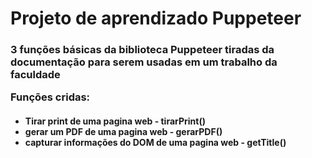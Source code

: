<h1>Projeto de aprendizado Puppeteer</h1>
<h3>3 funções básicas da biblioteca Puppeteer tiradas da documentação para serem usadas em um trabalho da faculdade
<p>Funções cridas:<br>
</h3>
<h4>
<ul>
	<li>Tirar print de uma pagina web - tirarPrint()</li>
	<li>gerar um PDF de uma pagina web - gerarPDF()</li>
	<li>capturar informações do DOM de uma pagina web - getTitle()</li>
</ul>
</h4>